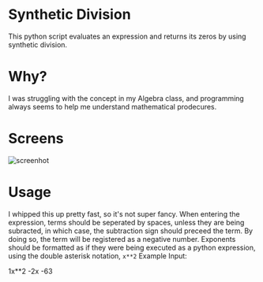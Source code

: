 # Synthetic Division
This python script evaluates an expression and returns its zeros by using synthetic division.

# Why?
I was struggling with the concept in my Algebra class, and programming always seems to help me understand mathematical prodecures.

# Screens
![screenhot](screens/screen.png)

# Usage
I whipped this up pretty fast, so it's not super fancy. When entering the expression, terms should be seperated by spaces, unless they are being subracted, in which case, the subtraction sign should preceed the term. By doing so, the term will be registered as a negative number. Exponents should be formatted as if they were being executed as a python expression, using the double asterisk notation, `x**2`
Example Input:

  1x\*\*2 -2x -63 

